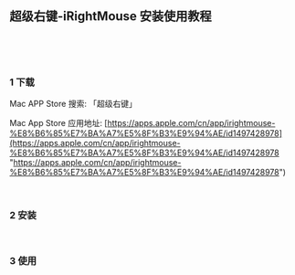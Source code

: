 ## 超级右键-iRightMouse 安装使用教程  

​    

​    

### 1 下载  

Mac APP Store 搜索: 「超级右键」  

Mac App Store 应用地址: [https://apps.apple.com/cn/app/irightmouse-%E8%B6%85%E7%BA%A7%E5%8F%B3%E9%94%AE/id1497428978](https://apps.apple.com/cn/app/irightmouse-%E8%B6%85%E7%BA%A7%E5%8F%B3%E9%94%AE/id1497428978 "https://apps.apple.com/cn/app/irightmouse-%E8%B6%85%E7%BA%A7%E5%8F%B3%E9%94%AE/id1497428978")  

​       

### 2 安装    

​    

### 3 使用  



